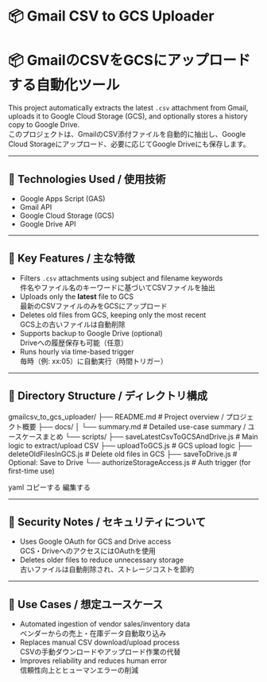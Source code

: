 # 📦 Gmail CSV to GCS Uploader  
# 📦 GmailのCSVをGCSにアップロードする自動化ツール

This project automatically extracts the latest `.csv` attachment from Gmail, uploads it to Google Cloud Storage (GCS), and optionally stores a history copy to Google Drive.  
このプロジェクトは、GmailのCSV添付ファイルを自動的に抽出し、Google Cloud Storageにアップロード、必要に応じてGoogle Driveにも保存します。

---

## 🔧 Technologies Used / 使用技術
- Google Apps Script (GAS)
- Gmail API
- Google Cloud Storage (GCS)
- Google Drive API

---

## 🧩 Key Features / 主な特徴
- Filters `.csv` attachments using subject and filename keywords  
  件名やファイル名のキーワードに基づいてCSVファイルを抽出
- Uploads only the **latest** file to GCS  
  最新のCSVファイルのみをGCSにアップロード
- Deletes old files from GCS, keeping only the most recent  
  GCS上の古いファイルは自動削除
- Supports backup to Google Drive (optional)  
  Driveへの履歴保存も可能（任意）
- Runs hourly via time-based trigger  
  毎時（例: xx:05）に自動実行（時間トリガー）

---

## 📁 Directory Structure / ディレクトリ構成

gmailcsv_to_gcs_uploader/ ├── README.md # Project overview / プロジェクト概要 ├── docs/ │ └── summary.md # Detailed use-case summary / ユースケースまとめ └── scripts/ ├── saveLatestCsvToGCSAndDrive.js # Main logic to extract/upload CSV ├── uploadToGCS.js # GCS upload logic ├── deleteOldFilesInGCS.js # Delete old files in GCS ├── saveToDrive.js # Optional: Save to Drive └── authorizeStorageAccess.js # Auth trigger (for first-time use)

yaml
コピーする
編集する

---

## 🔐 Security Notes / セキュリティについて
- Uses Google OAuth for GCS and Drive access  
  GCS・DriveへのアクセスにはOAuthを使用
- Deletes older files to reduce unnecessary storage  
  古いファイルは自動削除され、ストレージコストを節約

---

## 📌 Use Cases / 想定ユースケース
- Automated ingestion of vendor sales/inventory data  
  ベンダーからの売上・在庫データ自動取り込み
- Replaces manual CSV download/upload process  
  CSVの手動ダウンロードやアップロード作業の代替
- Improves reliability and reduces human error  
  信頼性向上とヒューマンエラーの削減

